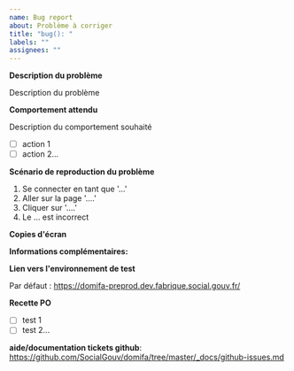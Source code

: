 ```yaml
---
name: Bug report
about: Problème à corriger
title: "bug(): "
labels: ""
assignees: ""
---
```


**Description du problème**

Description du problème

**Comportement attendu**

Description du comportement souhaité

- [ ] action 1
- [ ] action 2...

**Scénario de reproduction du problème**

1. Se connecter en tant que '...'
2. Aller sur la page '....'
3. Cliquer sur '....'
4. Le ... est incorrect

**Copies d'écran**

**Informations complémentaires:**

**Lien vers l'environnement de test**

Par défaut : https://domifa-preprod.dev.fabrique.social.gouv.fr/

**Recette PO**

- [ ] test 1
- [ ] test 2...

**aide/documentation tickets github**: <https://github.com/SocialGouv/domifa/tree/master/_docs/github-issues.md>
